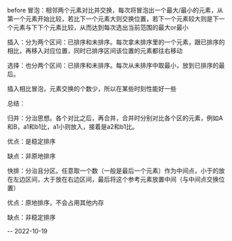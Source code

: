 before
冒泡：相邻两个元素对比并交换，每次将冒泡出一个最大/最小的元素，从第一个元素开始比较，若比下一个元素大则交换位置，若下一个元素较大则是下一个元素与下下个元素比较，从而达到每次选出当前范围的最大or最小

 
插入：分为两个区间：已排序和未排序。每次拿未排序里的一个元素，跟已排序的相比，再移入对应位置，同时已排序区间该位置的元素都往右移动

 
选择：也分两个区间：已排序和未排序。每次从未排序中取最小，放到已排序的最后。

 
插入相比冒泡，元素交换的个数少，所以在某些时刻性能好一些

 

总结：

归并：分治思想。各个对比之后，再合并，合并时分别对比各个区的元素，例如A和B，a1和b1比，a1小则放入，接着是a2和b1比。

优点：是稳定排序

缺点：非原地排序

 

快排：分治且分区。任意取一个数（一般是最后一个元素）作为中间点，小于的放在左边区间，大于放在右边区间，最后将这个参考元素放置中间（与中间点交换位置）

优点：原地排序，不会占用其他内存

缺点：非稳定排序

-- 2022-10-19
